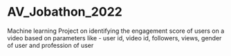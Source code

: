 # AV_Jobathon_2022
Machine learning Project on identifying the engagement score of users on a video based on parameters like - user id, video id, followers, views, gender of user and profession of user 
